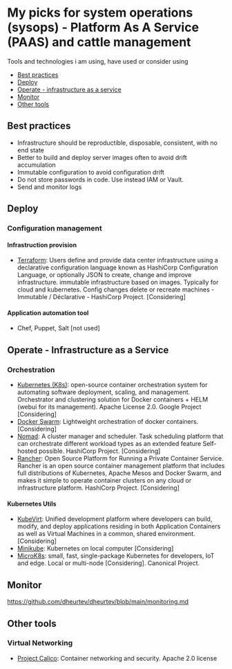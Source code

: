 # My picks for system operations (sysops) -  Platform As A Service (PAAS) and cattle management

Tools and technologies i am using, have used or consider using

- [Best practices](https://github.com/dheurtev/dheurtev/blob/main/sysops.md#best-practices)
- [Deploy](https://github.com/dheurtev/dheurtev/blob/main/sysops.md#deploy)
- [Operate - infrastructure as a service](https://github.com/dheurtev/dheurtev/blob/main/sysops.md#operate---infrastructure-as-a-service)
- [Monitor](https://github.com/dheurtev/dheurtev/blob/main/sysops.md#monitor)
- [Other tools](https://github.com/dheurtev/dheurtev/blob/main/sysops.md#other-tools)

## Best practices ##
- Infrastructure should be reproductible, disposable, consistent, with no end state
- Better to build and deploy server images often to avoid drift accumulation
- Immutable configuration to avoid configuration drift
- Do not store passwords in code. Use instead IAM or Vault. 
- Send and monitor logs

## Deploy ##
### Configuration management ###
#### Infrastruction provision ####
- [Terraform](https://www.terraform.io/): Users define and provide data center infrastructure using a declarative configuration language known as HashiCorp Configuration Language, or optionally JSON to create, change and improve infrastructure. immutable infrastructure based on images. Typically for cloud and kubernetes. Config changes delete or recreate machines - Immutable / Déclarative - HashiCorp Project. [Considering]
#### Application automation tool ####
- Chef, Puppet, Salt [not used]

## Operate - Infrastructure as a Service ##
### Orchestration ###
- [Kubernetes (K8s)](https://kubernetes.io/): open-source container orchestration system for automating software deployment, scaling, and management. Orchestrator and clustering solution for Docker containers + HELM (webui for its management). Apache License 2.0. Google Project [Considering]
- [Docker Swarm](https://docs.docker.com/engine/swarm/): Lightweight orchestration of docker containers. [Considering]
- [Nomad](https://www.nomadproject.io/): A cluster manager and scheduler. Task scheduling platform that can orchestrate different workload types as an extended feature Self-hosted possible. HashiCorp Project. [Considering]
- [Rancher](https://rancher.com/): Open Source Platform for Running a Private Container Service. Rancher is an open source container management platform that includes full distributions of Kubernetes, Apache Mesos and Docker Swarm, and makes it simple to operate container clusters on any cloud or infrastructure platform. HashiCorp Project. [Considering]
#### Kubernetes Utils ####
- [KubeVirt](https://kubevirt.io/): Unified development platform where developers can build, modify, and deploy applications residing in both Application Containers as well as Virtual Machines in a common, shared environment. [Considering]
- [Minikube](https://minikube.sigs.k8s.io/docs/start/): Kubernetes on local computer [Considering] 
- [MicroK8s](https://microk8s.io/): small, fast, single-package Kubernetes for developers, IoT and edge. Local or multi-node [Considering]. Canonical Project. 

## Monitor ##
https://github.com/dheurtev/dheurtev/blob/main/monitoring.md

## Other tools ##

### Virtual Networking ###
- [Project Calico](https://www.tigera.io/project-calico/): Container networking and security. Apache 2.0 license 
